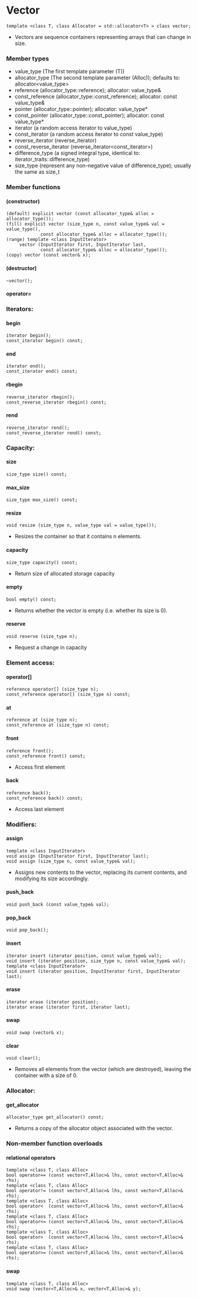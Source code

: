 # Vector
    template <class T, class Allocator = std::allocator<T> > class vector;
- Vectors are sequence containers representing arrays that can change in size.

### Member types
- value_type (The first template parameter (T))
- allocator_type (The second template parameter (Alloc)); defaults to: allocator<value_type>
- reference (allocator_type::reference); allocator: value_type&
- const_reference (allocator_type::const_reference); allocator: const value_type&
- pointer (allocator_type::pointer); allocator: value_type*
- const_pointer (allocator_type::const_pointer); allocator: const value_type*
- iterator (a random access iterator to value_type)
- const_iterator (a random access iterator to const value_type)
- reverse_iterator (reverse_iterator<iterator>)
- const_reverse_iterator (reverse_iterator<const_iterator>)
- difference_type (a signed integral type, identical to: iterator_traits<iterator>::difference_type)
- size_type (represent any non-negative value of difference_type); usually the same as size_t

### Member functions
#### (constructor)
	(default) explicit vector (const allocator_type& alloc = allocator_type());
	(fill) explicit vector (size_type n, const value_type& val = value_type(),
                 const allocator_type& alloc = allocator_type());
	(range) template <class InputIterator>
         vector (InputIterator first, InputIterator last,
                 const allocator_type& alloc = allocator_type());
	(copy) vector (const vector& x);
	
#### (destructor)
	~vector();
#### operator=
### Iterators:
#### begin
	iterator begin();
	const_iterator begin() const;
#### end
	iterator end();
	const_iterator end() const;
#### rbegin
	reverse_iterator rbegin();
	const_reverse_iterator rbegin() const;
#### rend
	reverse_iterator rend();
	const_reverse_iterator rend() const;
### Capacity:
#### size
	size_type size() const;
#### max_size
	size_type max_size() const;
#### resize
	void resize (size_type n, value_type val = value_type());
- Resizes the container so that it contains n elements.
#### capacity 
	size_type capacity() const;
- Return size of allocated storage capacity
#### empty
	bool empty() const;
- Returns whether the vector is empty (i.e. whether its size is 0).
#### reserve
	void reserve (size_type n);
- Request a change in capacity

### Element access:
#### operator[]
	reference operator[] (size_type n);
	const_reference operator[] (size_type n) const;
#### at
	reference at (size_type n);
	const_reference at (size_type n) const;
#### front
	reference front();
	const_reference front() const;
- Access first element
#### back
	reference back();
	const_reference back() const;
- Access last element

### Modifiers:
#### assign
	template <class InputIterator>
	void assign (InputIterator first, InputIterator last);
	void assign (size_type n, const value_type& val);
- Assigns new contents to the vector, replacing its current contents, and modifying its size accordingly.
#### push_back
	void push_back (const value_type& val);
#### pop_back
	void pop_back();
#### insert
	iterator insert (iterator position, const value_type& val);
	void insert (iterator position, size_type n, const value_type& val);
	template <class InputIterator>
	void insert (iterator position, InputIterator first, InputIterator last);
#### erase
	iterator erase (iterator position);
	iterator erase (iterator first, iterator last);
#### swap
	void swap (vector& x);
#### clear
	void clear();
- Removes all elements from the vector (which are destroyed), leaving the container with a size of 0.

### Allocator:
#### get_allocator
	allocator_type get_allocator() const;
- Returns a copy of the allocator object associated with the vector.

### Non-member function overloads
#### relational operators
	template <class T, class Alloc>
	bool operator== (const vector<T,Alloc>& lhs, const vector<T,Alloc>& rhs);
	template <class T, class Alloc>
	bool operator!= (const vector<T,Alloc>& lhs, const vector<T,Alloc>& rhs);
	template <class T, class Alloc>
	bool operator<  (const vector<T,Alloc>& lhs, const vector<T,Alloc>& rhs);
	template <class T, class Alloc>
	bool operator<= (const vector<T,Alloc>& lhs, const vector<T,Alloc>& rhs);
	template <class T, class Alloc>
	bool operator>  (const vector<T,Alloc>& lhs, const vector<T,Alloc>& rhs);
	template <class T, class Alloc>
	bool operator>= (const vector<T,Alloc>& lhs, const vector<T,Alloc>& rhs);
#### swap
	template <class T, class Alloc>
	void swap (vector<T,Alloc>& x, vector<T,Alloc>& y);
